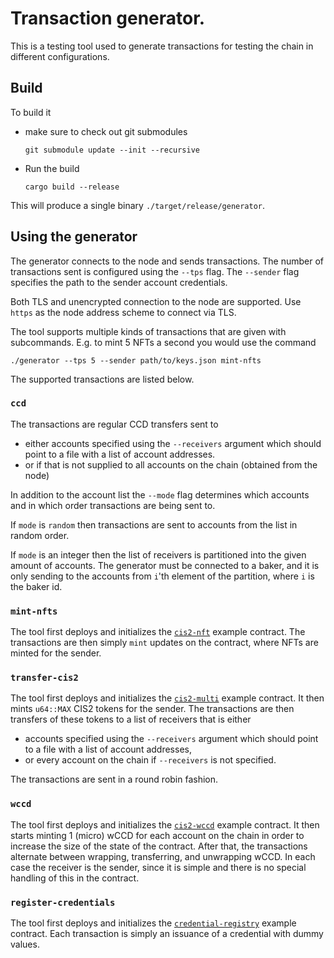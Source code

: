 # Transaction generator.

This is a testing tool used to generate transactions for testing the chain in
different configurations.

## Build

To build it

- make sure to check out git submodules
  ```console
  git submodule update --init --recursive
  ```
- Run the build
  ```console
  cargo build --release
  ```

This will produce a single binary `./target/release/generator`.

## Using the generator

The generator connects to the node and sends transactions. The number of
transactions sent is configured using the `--tps` flag. The `--sender` flag specifies the path to the sender account credentials.

Both TLS and unencrypted connection to the node are supported. Use `https` as
the node address scheme to connect via TLS.

The tool supports multiple kinds of transactions that are given with subcommands. E.g. to mint 5 NFTs a second you would use the command

```console
./generator --tps 5 --sender path/to/keys.json mint-nfts
```

The supported transactions are listed below.

### `ccd`

The transactions are regular CCD transfers sent to

- either accounts specified using the `--receivers` argument which should point
  to a file with a list of account addresses.
- or if that is not supplied to all accounts on the chain (obtained from the node)

In addition to the account list the `--mode` flag determines which accounts and
in which order transactions are being sent to.

If `mode` is `random` then transactions are sent to accounts from the list in
random order.

If `mode` is an integer then the list of receivers is partitioned into the given
amount of accounts. The generator must be connected to a baker, and it is only
sending to the accounts from `i`'th element of the partition, where `i` is the
baker id.

### `mint-nfts`

The tool first deploys and initializes the [`cis2-nft`](https://github.com/Concordium/concordium-rust-smart-contracts/tree/fcc668d87207aaf07b43f5a3b02b6d0a634368d0/examples/cis2-nft) example contract. The transactions are then simply `mint` updates on the contract, where NFTs are minted for the sender.

### `transfer-cis2`

The tool first deploys and initializes the [`cis2-multi`](https://github.com/Concordium/concordium-rust-smart-contracts/tree/fcc668d87207aaf07b43f5a3b02b6d0a634368d0/examples/cis2-nft) example contract. It then mints `u64::MAX` CIS2 tokens for the sender. The transactions are then transfers of these tokens to a list of receivers that is either

- accounts specified using the `--receivers` argument which should point
  to a file with a list of account addresses,
- or every account on the chain if `--receivers` is not specified.

The transactions are sent in a round robin fashion.

### `wccd`

The tool first deploys and initializes the [`cis2-wccd`](https://github.com/Concordium/concordium-rust-smart-contracts/tree/fcc668d87207aaf07b43f5a3b02b6d0a634368d0/examples/cis2-wccd) example contract. It then starts minting 1 (micro) wCCD for each account on the chain in order to increase the size of the state of the contract. After that, the transactions alternate between wrapping, transferring, and unwrapping wCCD. In each case the receiver is the sender, since it is simple and there is no special handling of this in the contract.

### `register-credentials`

The tool first deploys and initializes the [`credential-registry`](https://github.com/Concordium/concordium-rust-smart-contracts/tree/fcc668d87207aaf07b43f5a3b02b6d0a634368d0/examples/credential-registry) example contract. Each transaction is simply an issuance of a credential with dummy values.
